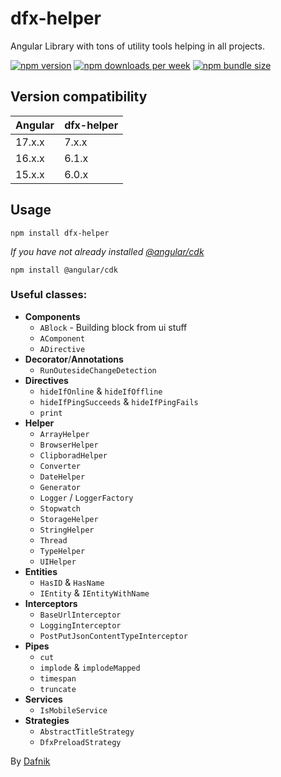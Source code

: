 # dfx-helper

Angular Library with tons of utility tools helping in all projects.

[![npm version](https://img.shields.io/npm/v/dfx-helper?label=version&color=%237469B6&cacheSeconds=86400)](https://npmjs.org/package/dfx-helper)
[![npm downloads per week](https://img.shields.io/npm/dw/dfx-helper?logo=npm&color=%237469B6)](https://npmjs.org/package/dfx-helper)
[![npm bundle size](https://img.shields.io/bundlephobia/min/dfx-helper?color=%237469B6&cacheSeconds=86400)](https://npmjs.org/package/dfx-helper)

## Version compatibility

| Angular | dfx-helper |
| ------- | ---------- |
| 17.x.x  | 7.x.x      |
| 16.x.x  | 6.1.x      |
| 15.x.x  | 6.0.x      |

## Usage

```shell
npm install dfx-helper
```

_If you have not already installed [@angular/cdk](https://material.angular.io/cdk)_

```shell
npm install @angular/cdk
```

### Useful classes:

- **Components**
  - `ABlock` - Building block from ui stuff
  - `AComponent`
  - `ADirective`
- **Decorator**/**Annotations**
  - `RunOutesideChangeDetection`
- **Directives**
  - `hideIfOnline` & `hideIfOffline`
  - `hideIfPingSucceeds` & `hideIfPingFails`
  - `print`
- **Helper**
  - `ArrayHelper`
  - `BrowserHelper`
  - `ClipboradHelper`
  - `Converter`
  - `DateHelper`
  - `Generator`
  - `Logger` / `LoggerFactory`
  - `Stopwatch`
  - `StorageHelper`
  - `StringHelper`
  - `Thread`
  - `TypeHelper`
  - `UIHelper`
- **Entities**
  - `HasID` & `HasName`
  - `IEntity` & `IEntityWithName`
- **Interceptors**
  - `BaseUrlInterceptor`
  - `LoggingInterceptor`
  - `PostPutJsonContentTypeInterceptor`
- **Pipes**
  - `cut`
  - `implode` & `implodeMapped`
  - `timespan`
  - `truncate`
- **Services**
  - `IsMobileService`
- **Strategies**
  - `AbstractTitleStrategy`
  - `DfxPreloadStrategy`

By [Dafnik](https://dafnik.me)
